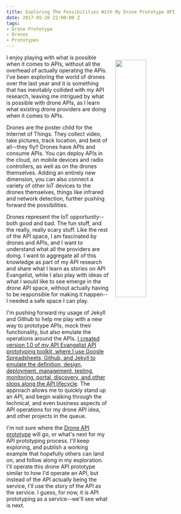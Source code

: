```yaml
---
title: Exploring The Possibilities With My Drone Prototype API
date: 2017-05-26 22:00:00 Z
tags:
- Drone Prototype
- Drones
- Prototypes
---
```


<p><img src="https://s3.amazonaws.com/drone-recovery/bolanlake21.jpg" align="right" width="40%" style="padding: 15px;" /></p>I enjoy playing with what is possible when it comes to APIs, without all the overhead of actually operating the APIs. I've been exploring the world of drones over the last year and it is something that has inevitably collided with my API research, leaving me intrigued by what is possible with drone APIs, as I learn what existing drone providers are doing when it comes to APIs. 

Drones are the poster child for the Internet of Things. They collect video, take pictures, track location, and best of all--they fly!! Drones have APIs and consume APIs. You can deploy APIs in the cloud, on mobile devices and radio controllers, as well as on the drones themselves. Adding an entirely new dimension, you can also connect a variety of other IoT devices to the drones themselves, things like infrared and network detection, further pushing forward the possibilities.

Drones represent the IoT opportunity--both good and bad. The fun stuff, and the really, really scary stuff. Like the rest of the API space, I am fascinated by drones and APIs, and I want to understand what all the providers are doing. I want to aggregate all of this knowledge as part of my API research and share what I learn as stories on API Evangelist, while I also play with ideas of what I would like to see emerge in the drone API space, without actually having to be responsible for making it happen--I needed a safe space I can play. 

I'm pushing forward my usage of Jekyll and Github to help me play with a new way to prototype APIs, mock their functionality, but also emulate the operations around the APIs. [I created version 1.0 of my API Evangelist API prototyping toolkit, where I use Google Spreadsheets, Github, and Jekyll to emulate the definition, design, deployment, management, testing, monitoring, portal, discovery, and other stops along the API lifecycle](http://drone.prototype.apievangelist.com/). The approach allows me to quickly stand up an API, and begin walking through the technical, and even business aspects of API operations for my drone API idea, and other projects in the queue.

I'm not sure where the [Drone API prototype](http://drone.prototype.apievangelist.com/) will go, or what's next for my API prototyping process. I'll keep exploring, and publish a working example that hopefully others can land on, and follow along in my exploration. I'll operate this drone API prototype similar to how I'd operate an API, but instead of the API actually being the service, I'll use the story of the API as the service. I guess, for now, it is API prototyping as a service--we'll see what is next.